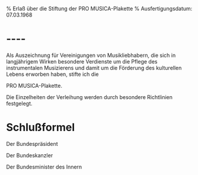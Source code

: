 % Erlaß über die Stiftung der PRO MUSICA-Plakette
% Ausfertigungsdatum: 07.03.1968
 
# ----

Als Auszeichnung für Vereinigungen von Musikliebhabern, die sich in langjährigem Wirken besondere Verdienste um die Pflege des instrumentalen Musizierens und damit um die Förderung des kulturellen Lebens erworben haben, stifte ich die

  
PRO MUSICA-Plakette.

Die Einzelheiten der Verleihung werden durch besondere Richtlinien festgelegt.

# Schlußformel

Der Bundespräsident  

Der Bundeskanzler  

Der Bundesminister des Innern
